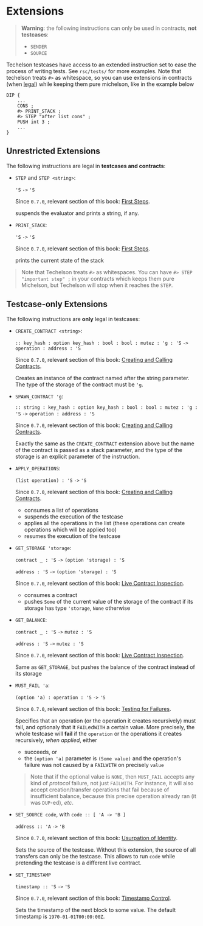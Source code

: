 # Extensions

> **Warning**: the following instructions can only be used in contracts, **not testcases**:
> - `SENDER`
> - `SOURCE`

Techelson testcases have access to an extended instruction set to ease the process of writing
tests. See `rsc/tests/` for more examples. Note that techelson treats `#>` as whitespace, so you
can use extensions in contracts (when [legal](#unrestricted-extensions)) while keeping them pure
michelson, like in the example below

```
DIP {
    ...
    CONS ;
    #> PRINT_STACK ;
    #> STEP "after list cons" ;
    PUSH int 3 ;
    ...
}
```

## Unrestricted Extensions

The following instructions are legal in **testcases and contracts**:

- `STEP` and `STEP <string>`:

    `'S` `->` `'S`

    Since `0.7.0`, relevant section of this book: [First Steps].

    suspends the evaluator and prints a string, if any.

- `PRINT_STACK`:

    `'S` `->` `'S`

    Since `0.7.0`, relevant section of this book: [First Steps].

    prints the current state of the stack

> Note that Techelson treats `#>` as whitespaces. You can have `#> STEP "important step" ;` in your
> contracts which keeps them pure Michelson, but Techelson will stop when it reaches the `STEP`.

## Testcase-only Extensions

The following instructions are **only** legal in testcases:

- `CREATE_CONTRACT <string>`:

    `:: key_hash : option key_hash : bool : bool : mutez : 'g : 'S`
    `->` `operation : address : 'S`

    Since `0.7.0`, relevant section of this book: [Creating and Calling Contracts].

    Creates an instance of the contract named after the string parameter. The type of the storage
    of the contract must be `'g`.

- `SPAWN_CONTRACT 'g`:

    `:: string : key_hash : option key_hash : bool : bool : mutez : 'g : 'S`
    `->` `operation : address : 'S`

    Since `0.7.0`, relevant section of this book: [Creating and Calling Contracts].

    Exactly the same as the `CREATE_CONTRACT` extension above but the name of the contract is
    passed as a stack parameter, and the type of the storage is an explicit parameter of the
    instruction.

- `APPLY_OPERATIONS`:

    `(list operation) : 'S` `->` `'S`

    Since `0.7.0`, relevant section of this book: [Creating and Calling Contracts].

    - consumes a list of operations
    - suspends the execution of the testcase
    - applies all the operations in the list (these operations can create operations which will be
        applied too)
    - resumes the execution of the testcase

- `GET_STORAGE 'storage`:

    `contract _ : 'S` `->` `(option 'storage) : 'S`

    `address : 'S` `->` `(option 'storage) : 'S`

    Since `0.7.0`, relevant section of this book: [Live Contract Inspection].

    - consumes a contract
    - pushes `Some` of the current value of the storage of the contract if its storage has type
        `'storage`, `None` otherwise

- `GET_BALANCE`:

    `contract _ : 'S` `->` `mutez : 'S`

    `address : 'S` `->` `mutez : 'S`

    Since `0.7.0`, relevant section of this book: [Live Contract Inspection].

    Same as `GET_STORAGE`, but pushes the balance of the contract instead of its storage

- `MUST_FAIL 'a`:

    `(option 'a) : operation : 'S` `->` `'S`

    Since `0.7.0`, relevant section of this book: [Testing for Failures].

    Specifies that an operation (or the operation it creates recursively) must fail, and optionaly
    that it `FAIL`ed`WITH` a certain value. More precisely, the whole testcase will **fail** if the
    `operation` or the operations it creates recursively, *when applied*, either

    - succeeds, or
    - the `(option 'a)` parameter is `(Some value)` and the operation's failure was not caused by a
        `FAILWITH` on precisely `value`
    
    > Note that if the optional value is `NONE`, then `MUST_FAIL` accepts any kind of *protocol*
    > failure, not just `FAILWITH`. For instance, it will also accept creation/transfer operations
    > that fail because of insufficient balance, because this precise operation already ran (it was
    > `DUP`-ed), *etc*.

- `SET_SOURCE code`, with `code :: [ 'A -> 'B ]`

    `address :: 'A` `->` `'B`

    Since `0.7.0`, relevant section of this book: [Usurpation of Identity].

    Sets the source of the testcase. Without this extension, the source of all transfers can only
    be the testcase. This allows to run `code` while pretending the testcase is a different live
    contract.

- `SET_TIMESTAMP`

    `timestamp :: 'S` `->` `'S`

    Since `0.7.0`, relevant section of this book: [Timestamp Control].

    Sets the timestamp of the next block to some value. The default timestamp is
    `1970-01-01T00:00:00Z`.

[First Steps]: ../testing/basic.md (First Steps section)
[Creating and Calling Contracts]: ../testing/contracts.md (Creating and Calling Contracts section)
[Live Contract Inspection]: ../testing/inspection.md (Live Contract Inspection section)
[Testing for Failures]: ../testing/failures.md (Testing for Failures section)
[Usurpation of Identity]: ../testing/set_source.md (Usurpation of Identity section)
[Timestamp Control]: ../testing/time.md (Timestame Control section)